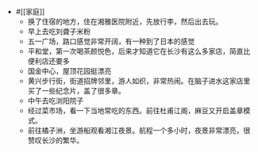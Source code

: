 - #[[家庭]]
    - 换了住宿的地方，住在湘雅医院附近，先放行李，然后出去玩。
    - 早上去吃刘聋子米粉
    - 五一广场，路口感觉非常开阔，有一种到了日本的感觉
    - 平和堂，第一次喝茶颜悦色，后来才知道它在长沙有这么多家店，简直比便利店还要多
    - 国金中心，屋顶花园挺漂亮
    - 黄兴步行街，街道招牌邻里，游人如织，非常热闹。在脑子进水这家店里买了一些纪念片，盖了很多章。
    - 中午去吃浏阳院子
    - 经过菜市场，看一下当地常吃的东西。前往杜甫江阁，麻豆又开启盖章模式。
    - 前往橘子洲，坐游船观看湘江夜景。航程一个多小时，夜景非常漂亮，很赞叹长沙的繁华。

